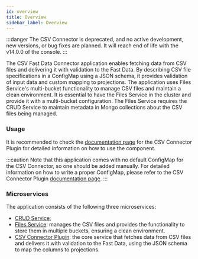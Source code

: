 ```yaml
---
id: overview
title: Overview
sidebar_label: Overview
---
```




:::danger
The CSV Connector is deprecated, and no active development, new versions, or bug fixes are planned. It will reach end of life with the v14.0.0 of the console.
:::

The CSV Fast Data Connector application enables fetching data from CSV files and delivering it with validation to the Fast Data. By describing CSV file specifications in a ConfigMap using a JSON schema, it provides validation of input data and custom mapping to projections. The application uses Files Service's multi-bucket functionality to manage CSV files and maintain a clean environment. It is essential to have the Files Service in the cluster and provide it with a multi-bucket configuration. The Files Service requires the CRUD Service to maintain metadata in Mongo collections about the CSV files being managed.

### Usage

It is recommended to check the [documentation page](/runtime_suite/csv-connector-plugin/configuration.md) for the CSV Connector Plugin for detailed information on how to use the component.

:::caution
Note that this application comes with no default ConfigMap for the CSV Connector, so one should be added manually. For detailed information on how to write a proper ConfigMap, please refer to the CSV Connector Plugin [documentation page](/runtime_suite/csv-connector-plugin/configuration.md).
:::

### Microservices

The application consists of the following three microservices:

- [CRUD Service](/runtime_suite/crud-service/10_overview_and_usage.md);
- [Files Service](/runtime_suite/files-service/configuration.mdx): manages the CSV files and provides the functionality to store them in multiple buckets, ensuring a clean environment.
- [CSV Connector Plugin](/runtime_suite/csv-connector-plugin/configuration.md): the core service that fetches data from CSV files and delivers it with validation to the Fast Data, using the JSON schema to map the columns to projections.
